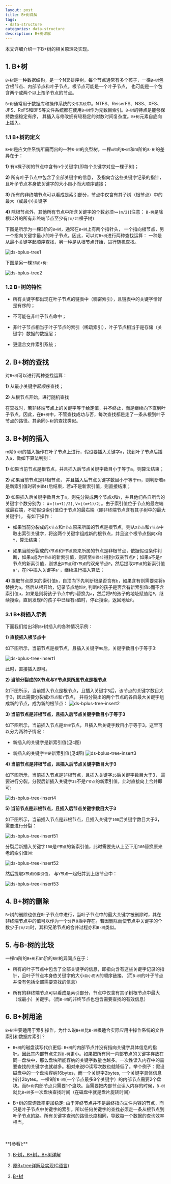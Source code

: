 ```yaml
---
layout: post
title: B+树详解
tags:
- data-structure
categories: data-structure
description: B+树详解
---
```


本文详细介绍一下B+树的相关原理及实现。


<!-- more -->

## 1. B+树

```B+树```是一种数据结构，是一个N叉排序树，每个节点通常有多个孩子，一棵```B+树```包含根节点、内部节点和叶子节点。根节点可能是一个叶子节点， 也可能是一个包含两个或两个以上孩子节点的节点。

```B+树```通常用于数据库和操作系统的```文件系统```中。NTFS、ReiserFS、NSS、XFS、JFS、ReFS和BFS等文件系统都在使用```B+树```作为元数目索引。```B+树```的特点是能够保持数据稳定有序， 其插入与修改拥有较稳定的对数时间复杂度。```B+树```元素自底向上插入。

### 1.1 B+树的定义

```B+树```是应文件系统所需而出的一种```B-树```的变型树。一棵```m阶```的```B+树```和m阶的```B-树```的差异在于：

**1)** 有n棵子树的节点中含有n个关键字(即每个关键字对应一棵子树)；

**2)** 所有叶子节点中包含了全部关键字的信息， 及指向含这些关键字记录的指针，且叶子节点本身依关键字的大小自小而大顺序链接； 

**3)** 所有的非终端节点可以看成是索引部分，节点中仅含有其子树（根节点）中的最大（或最小)关键字

**4)** 除根节点外，其他所有节点中所含关键字的个数必须```>=⌈m/2⌉```(注意： ```B-树```是除根以外的所有非终端节点至少有```⌈m/2⌉```棵子树)

下图是所示为一棵3阶的```B+树```，通常在```B+树```上有两个指针头， 一个指向根节点，另一个指向关键字最小的叶子节点。因此，可以对```B+树```进行两种查找运算： 一种是从最小关键字起顺序查找，另一种是从根节点开始，进行随机查找。

![ds-bplus-tree1](https://ivanzz1001.github.io/records/assets/img/data_structure/ds_bplus_tree1.jpg)

下图是另一棵```3阶B+树```:

![ds-bplus-tree2](https://ivanzz1001.github.io/records/assets/img/data_structure/ds_bplus_tree2.jpg)

### 1.2 B+树的特性

* 所有关键字都出现在叶子节点的链表中（稠密索引），且链表中的关键字恰好是有序的；

* 不可能在非叶子节点命中；

* 非叶子节点相当于叶子节点的索引（稀疏索引），叶子节点相当于是存储（关键字）数据的数据层；

* 更适合文件索引系统；

## 2. B+树的查找
对```B+树```可以进行两种查找运算：

**1)** 从最小关键字起顺序查找；

**2)** 从根节点开始，进行随机查找

在查找时，若非终端节点上的关键字等于给定值，并不终止，而是继续向下直到叶子节点。因此，在```B+树```中，不管查找成功与否，每次查找都是走了一条从根到叶子节点的路径。其余同```B-树```的查找类似。

## 3. B+树的插入

m阶```B+树```的插入操作在叶子节点上进行，假设要插入关键字```a```，找到叶子节点后插入```a```，做如下算法判别：

**1)** 如果当前节点是根节点，并且插入后节点关键字数目小于等于```m```，则算法结束；

**2)** 如果当前节点是非根节点， 并且插入后节点关键字数目小于等于m，则判断若```a```是新索引值时转```步骤4)```后结束，若```a```不是新索引值，则直接结束；

**3)** 如果插入后关键字数目大于```m```，则先分裂成两个节点```X```和```Y```，并且他们各自所含的关键字个数分别为： u=```⌈(m+1)/2⌉```, v=```⌊(m+1)/2⌋```。由于索引值位于节点的最左端或最右端，不妨假设索引值位于节点的最右端（即非终端节点含有其子树中的最大关键字）， 有如下操作：

* 如果当前分裂成的```X节点```和```Y节点```原来所属的节点是根节点，则从```X节点```和```Y节点```中取出索引关键字，将这两个关键字组成新的根节点，并且这个根节点指向```X```和```Y```，算法结束；

* 如果当前分裂成的```X节点```和```Y节点```原来所属的节点是非根节点，依据假设条件判断，如果```a```成为```Y节点```的新索引值，则转至```步骤4)```得到```Y```双亲节点```P```；如果```a```不是```Y```节点的新索引值，则求出```X节点```和```Y节点```的双亲节点```P```。然后提取```X节点```的新索引值```a'```，在```P```中插入关键字```a'```，继续进行插入算法；

**4)**  提取节点原来的索引值```b```，自顶向下先判断根是否含有```b```，如果含有则需要先将```b```替换为```a```。然后从根开始，记录节点地址```P```, 判断```P```的孩子是否含有新索引值```b```而不含索引值```a```，如果是则将孩子节点中的```b```替换为```a```，然后将```P```的孩子的地址赋值给```P```，继续搜索，直到发现```P```的孩子中已经有```a```值时，停止搜索，返回地址```P```。



### 3.1 B+树插入示例

下面我们给出3阶```B+```树插入的各种情况示例：

**1) 直接插入根节点中**

如下图所示，当前节点是根节点，且插入关键字```90```后，关键字数目小于等于3:

![ds-bplus-tree-insert1](https://ivanzz1001.github.io/records/assets/img/data_structure/ds_bplus_tree_insert1.jpg)

此时，直接插入即可。

**2) 当前分裂成的X节点与Y节点原所属节点是根节点**

如下图所示，当前插入节点是根节点，且插入关键字```5```后，该节点的关键字数目大于3，因此需要分裂成```X节点```和```Y```节点， 并将分裂出的两个节点的各自最大关键字组成新的节点，成为新的根节点：
![ds-bplus-tree-insert2](https://ivanzz1001.github.io/records/assets/img/data_structure/ds_bplus_tree_insert2.jpg)


**3) 当前节点是非根节点，且插入后节点关键字数目小于等于3**
 
如下图所示，当前插入节点是```非根```节点，且插入后关键字数目小于等于3。这里可以分为两种子情况：

* 新插入的关键字是新索引值(见c图)

* 新插入的关键字```不是```新索引值(见d图)
![ds-bplus-tree-insert3](https://ivanzz1001.github.io/records/assets/img/data_structure/ds_bplus_tree_insert3.jpg)

**4) 当前节点是非根节点，且插入后节点关键字数目大于3**

如下图所示，当前插入节点是非根节点，且插入关键字```35```后关键字数目大于3， 需要进行分裂。分裂后新插入关键字```35```不是```Y节点```的新索引值，此时直接向上合并即可:

![ds-bplus-tree-insert4](https://ivanzz1001.github.io/records/assets/img/data_structure/ds_bplus_tree_insert4.jpg)

**5) 当前节点是非根节点，且插入后节点关键字数目大于3**

如下图所示，当前插入节点是非根节点，且插入关键字```100```后关键字数目大于3， 需要进行分裂：

![ds-bplus-tree-insert51](https://ivanzz1001.github.io/records/assets/img/data_structure/ds_bplus_tree_insert51.jpg)

分裂后新插入关键字```100```是```Y节点```的新索引值，此时需要先从上至下用```100```替换原来老的索引值```90```:

![ds-bplus-tree-insert52](https://ivanzz1001.github.io/records/assets/img/data_structure/ds_bplus_tree_insert52.jpg)


然后提取```X节点的索引值```， 与```Y节点```一起归并到上级节点中：

![ds-bplus-tree-insert53](https://ivanzz1001.github.io/records/assets/img/data_structure/ds_bplus_tree_insert53.jpg)


## 4. B+树的删除
```B+```树的删除也仅在叶子节点中进行，当叶子节点中的最大关键字被删除时，其在非终端节点中的值可以作为一个```分界关键字```存在。若因删除而使节点中关键字的个数少于```⌈m/2⌉```时，其和兄弟节点的合并过程亦和```B-树```类似。


## 5. 与B-树的比较
一棵m阶的```B+树```和m阶的```B树```的异同点在于：

* 所有的叶子节点中包含了全部关键字的信息，即指向含有这些关键字记录的指针，且叶子节点本身依关键字的大小```自小而大```的顺序链接。（而```B-树```的叶子节点并没有包括全部需要查找的信息）

* 所有的非终端节点可以看成是索引部分，节点中仅含有其子树根节点中最大（或最小）关键字。（而```B-树```的非终节点也包含需要查找的有效信息）

## 6. B+树用途

```B+树```主要适用于索引操作。为什么说```B+树```比```B-树```根适合实际应用中操作系统的文件索引和数据库索引？

* ```B+树```的磁盘读写代价更低: ```B+树```的内部节点并没有指向关键字具体信息的指针。因此其内部节点先对```B-树```更小。如果把所有同一内部节点的关键字存放在同一盘块中，那么盘块所能容纳的关键字数量也越多。一次性读入内存中的需要查找的关键字也就越多。相对来说IO读写次数也就降低了。举个例子：假设磁盘中的一个盘块容纳16bytes，而一个关键字2bytes, 一个关键字具体信息指针2bytes。一棵9阶```B-树```(一个节点最多8个关键字）的内部节点需要2个盘块。而```B+树```内部节点只需要1个盘块。当需要把内部节点读入内存的时候，```B-树```就比```B+树```多一次盘块查找时间（在磁盘中就是盘片旋转时间）

* B+树的查询效率更加稳定: 由于非终节点并不是最终指向文件内容的节点，而只是叶子节点中关键字的索引。所以任何关键字的查找必须走一条从根节点到叶子节点的路。所有关键字查询的路径长度相同，导致每一个数据的查询效率相当。


<br />
<br />
**[参看]:**

1. [B-树，B+树，B*树详解](https://blog.csdn.net/aqzwss/article/details/53074186)

2. [原B+tree详解及实现(C语言)](https://blog.csdn.net/xiaohusaier/article/details/77101640)

3. [B+树](https://baike.baidu.com/item/B+%E6%A0%91/7845683)

<br />
<br />
<br />


